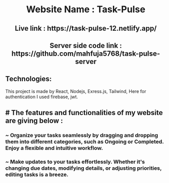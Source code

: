 <div align="center">
  <h1>Website Name : Task-Pulse</h1> 
  <h2>Live link : https://task-pulse-12.netlify.app/</h2>
  <h2>Server side code link : https://github.com/mahfuja5768/task-pulse-server</h2>
</div>

## Technologies:
This project is made by React, Nodejs, Exress.js, Tailwind, Here for authentication I used firebase, jwt.

## # The features and functionalities  of my website are giving below :

### ~  Organize your tasks seamlessly by dragging and dropping them into different categories, such as Ongoing or Completed. Enjoy a flexible and intuitive workflow.

### ~  Make updates to your tasks effortlessly. Whether it's changing due dates, modifying details, or adjusting priorities, editing tasks is a breeze.








